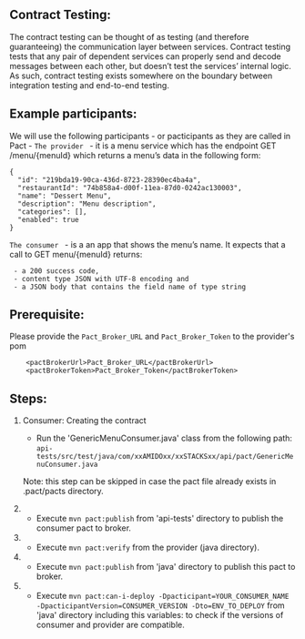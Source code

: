 ## Contract Testing:
The contract testing can be thought of as testing (and therefore guaranteeing) the communication layer between services. Contract testing tests that any pair of dependent services can properly send and decode messages between each other, but doesn’t test the services’ internal logic. As such, contract testing exists somewhere on the boundary between integration testing and end-to-end testing.

## Example participants:
We will use the following participants - or pacticipants as they are called in Pact -
   ``` The provider  ``` - it is a menu service which has the endpoint GET /menu/{menuId} which returns a menu’s data in the following form:
  
  ```
{
    "id": "219bda19-90ca-436d-8723-28390ec4ba4a",
    "restaurantId": "74b858a4-d00f-11ea-87d0-0242ac130003",
    "name": "Dessert Menu",
    "description": "Menu description",
    "categories": [],
    "enabled": true
}
  ``` 

 ``` The consumer  ``` - is a an app that shows the menu’s name. 
 It expects that a call to GET menu/{menuId} returns:
```
 - a 200 success code,
 - content type JSON with UTF-8 encoding and
 - a JSON body that contains the field name of type string
```                     
  
  
## Prerequisite:
Please provide the ```Pact_Broker_URL``` and ```Pact_Broker_Token``` to the provider's pom
      
``` 
    <pactBrokerUrl>Pact_Broker_URL</pactBrokerUrl>
    <pactBrokerToken>Pact_Broker_Token</pactBrokerToken>
```    

## Steps:   
1. Consumer: Creating the contract
    - Run the 'GenericMenuConsumer.java' class from the following path:
    ```api-tests/src/test/java/com/xxAMIDOxx/xxSTACKSxx/api/pact/GenericMenuConsumer.java ```
    
    Note: this step can be skipped in case the pact file already exists in .pact/pacts directory.
2. - Execute  ```mvn pact:publish``` from 'api-tests' directory to publish the consumer pact to broker.
3. - Execute ```mvn pact:verify``` from the provider (java directory).
4. - Execute  ```mvn pact:publish``` from 'java' directory to publish this pact to broker.
5. - Execute  ```mvn pact:can-i-deploy -Dpacticipant=YOUR_CONSUMER_NAME -DpacticipantVersion=CONSUMER_VERSION -Dto=ENV_TO_DEPLOY``` from 'java' directory including this variables:
 to check if the versions of consumer and provider are compatible.    
       